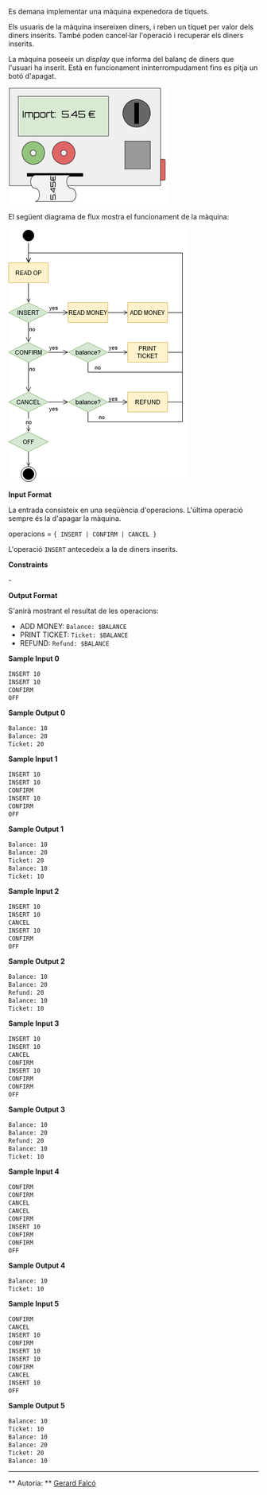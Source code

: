 Es demana implementar una màquina expenedora de tíquets.

Els usuaris de la màquina insereixen diners, i reben un tíquet per valor
dels diners inserits. També poden cancel·lar l'operació i recuperar els
diners inserits.

La màquina poseeix un *display* que informa del balanç de diners que
l'usuari ha inserit. Està en funcionament ininterrompudament fins es
pitja un botó d'apagat.

![image](1557315488-76a32e149f-ticketmachine.png)

El següent diagrama de flux mostra el funcionament de la màquina:

![image](1607958233-fcab528edf-ticketmachine.png)

**Input Format**

La entrada consisteix en una seqüència d'operacions. L'última operació
sempre és la d'apagar la màquina.

operacions = `{ INSERT | CONFIRM | CANCEL }`

L'operació `INSERT` antecedeix a la  de diners inserits.

**Constraints**

\-

**Output Format**

S'anirà mostrant el resultat de les operacions:

  - ADD MONEY: `Balance: $BALANCE`
  - PRINT TICKET: `Ticket: $BALANCE`
  - REFUND: `Refund: $BALANCE`

**Sample Input 0**

    INSERT 10
    INSERT 10
    CONFIRM
    OFF

**Sample Output 0**

    Balance: 10
    Balance: 20
    Ticket: 20

**Sample Input 1**

    INSERT 10
    INSERT 10
    CONFIRM
    INSERT 10
    CONFIRM
    OFF

**Sample Output 1**

    Balance: 10
    Balance: 20
    Ticket: 20
    Balance: 10
    Ticket: 10

**Sample Input 2**

    INSERT 10
    INSERT 10
    CANCEL
    INSERT 10
    CONFIRM
    OFF

**Sample Output 2**

    Balance: 10
    Balance: 20
    Refund: 20
    Balance: 10
    Ticket: 10

**Sample Input 3**

    INSERT 10
    INSERT 10
    CANCEL
    CONFIRM
    INSERT 10
    CONFIRM
    CONFIRM
    OFF

**Sample Output 3**

    Balance: 10
    Balance: 20
    Refund: 20
    Balance: 10
    Ticket: 10

**Sample Input 4**

    CONFIRM
    CONFIRM
    CANCEL
    CANCEL
    CONFIRM
    INSERT 10
    CONFIRM
    CONFIRM
    OFF

**Sample Output 4**

    Balance: 10
    Ticket: 10

**Sample Input 5**

    CONFIRM
    CANCEL
    INSERT 10
    CONFIRM
    INSERT 10
    INSERT 10
    CONFIRM
    CANCEL
    INSERT 10
    OFF

**Sample Output 5**

    Balance: 10
    Ticket: 10
    Balance: 10
    Balance: 20
    Ticket: 20
    Balance: 10

----------

** Autoria: **
[Gerard Falcó](https://github.com/gerardfp)
